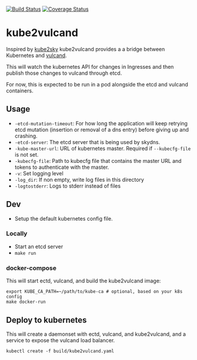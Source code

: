 [![Build Status](https://drone.io/github.com/jtblin/kube2vulcand/status.png)](https://drone.io/github.com/jtblin/kube2vulcand/latest)
[![Coverage Status](https://coveralls.io/repos/jtblin/kube2vulcand/badge.svg?branch=master&service=github)](https://coveralls.io/github/jtblin/kube2vulcand?branch=master)

# kube2vulcand

Inspired by [kube2sky](https://github.com/kubernetes/kubernetes/blob/master/cluster/addons/dns/kube2sky/kube2sky.go)
kube2vulcand provides a a bridge between Kubernetes and [vulcand](http://vulcand.io). 

This will watch the kubernetes API for changes in Ingresses and then publish those changes to 
vulcand through etcd.
                        
For now, this is expected to be run in a pod alongside the etcd and vulcand containers.

## Usage

* `-etcd-mutation-timeout`: For how long the application will keep retrying etcd mutation (insertion or removal of a dns entry) before giving up and crashing.
* `-etcd-server`: The etcd server that is being used by skydns.
* `-kube-master-url`: URL of kubernetes master. Required if `--kubecfg-file` is not set.
* `-kubecfg-file`: Path to kubecfg file that contains the master URL and tokens to authenticate with the master.
* `-v`: Set logging level
* `-log_dir`: If non empty, write log files in this directory
* `-logtostderr`: Logs to stderr instead of files
                        
## Dev

* Setup the default kubernetes config file.

### Locally

* Start an etcd server
* `make run`

### docker-compose

This will start ectd, vulcand, and build the kube2vulcand image:

    export KUBE_CA_PATH=~/path/to/kube-ca # optional, based on your k8s config
    make docker-run

## Deploy to kubernetes

This will create a daemonset with ectd, vulcand, and kube2vulcand, and a service to expose
the vulcand load balancer.

    kubectl create -f build/kube2vulcand.yaml
